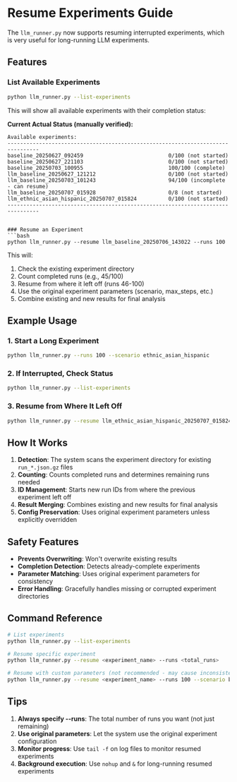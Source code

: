 # Resume Experiments Guide

The `llm_runner.py` now supports resuming interrupted experiments, which is very useful for long-running LLM experiments.

## Features

### List Available Experiments

```bash
python llm_runner.py --list-experiments
```

This will show all available experiments with their completion status:

**Current Actual Status (manually verified):**
```
Available experiments:
--------------------------------------------------------------------------------
baseline_20250627_092459                           0/100 (not started)
baseline_20250627_221103                           0/100 (not started)  
baseline_20250703_100955                           100/100 (complete)
llm_baseline_20250627_121212                       0/100 (not started)
llm_baseline_20250703_101243                       94/100 (incomplete - can resume)
llm_baseline_20250707_015928                       0/8 (not started)
llm_ethnic_asian_hispanic_20250707_015824          0/100 (not started)
--------------------------------------------------------------------------------


### Resume an Experiment
```bash
python llm_runner.py --resume llm_baseline_20250706_143022 --runs 100
```

This will:
1. Check the existing experiment directory
2. Count completed runs (e.g., 45/100)
3. Resume from where it left off (runs 46-100)
4. Use the original experiment parameters (scenario, max_steps, etc.)
5. Combine existing and new results for final analysis

## Example Usage

### 1. Start a Long Experiment
```bash
python llm_runner.py --runs 100 --scenario ethnic_asian_hispanic
```

### 2. If Interrupted, Check Status
```bash
python llm_runner.py --list-experiments
```

### 3. Resume from Where It Left Off
```bash
python llm_runner.py --resume llm_ethnic_asian_hispanic_20250707_015824 --runs 100
```

## How It Works

1. **Detection**: The system scans the experiment directory for existing `run_*.json.gz` files
2. **Counting**: Counts completed runs and determines remaining runs needed
3. **ID Management**: Starts new run IDs from where the previous experiment left off
4. **Result Merging**: Combines existing and new results for final analysis
5. **Config Preservation**: Uses original experiment parameters unless explicitly overridden

## Safety Features

- **Prevents Overwriting**: Won't overwrite existing results
- **Completion Detection**: Detects already-complete experiments
- **Parameter Matching**: Uses original experiment parameters for consistency
- **Error Handling**: Gracefully handles missing or corrupted experiment directories

## Command Reference

```bash
# List experiments
python llm_runner.py --list-experiments

# Resume specific experiment
python llm_runner.py --resume <experiment_name> --runs <total_runs>

# Resume with custom parameters (not recommended - may cause inconsistency)
python llm_runner.py --resume <experiment_name> --runs 100 --scenario baseline --max-steps 1000
```

## Tips

1. **Always specify --runs**: The total number of runs you want (not just remaining)
2. **Use original parameters**: Let the system use the original experiment configuration
3. **Monitor progress**: Use `tail -f` on log files to monitor resumed experiments
4. **Background execution**: Use `nohup` and `&` for long-running resumed experiments

